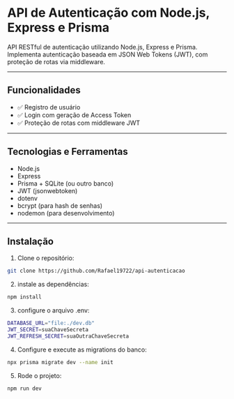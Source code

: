 # API de Autenticação com Node.js, Express e Prisma

API RESTful de autenticação utilizando Node.js, Express e Prisma. Implementa autenticação baseada em JSON Web Tokens (JWT), com proteção de rotas via middleware.

---

## Funcionalidades

- ✅ Registro de usuário
- ✅ Login com geração de Access Token
- ✅ Proteção de rotas com middleware JWT

---

## Tecnologias e Ferramentas

- Node.js
- Express
- Prisma + SQLite (ou outro banco)
- JWT (jsonwebtoken)
- dotenv
- bcrypt (para hash de senhas)
- nodemon (para desenvolvimento)

---

## Instalação

1. Clone o repositório:

```bash
git clone https://github.com/Rafael19722/api-autenticacao
```

2. instale as dependências:  
``` bash
npm install
```

3. configure o arquivo .env:
```bash
DATABASE_URL="file:./dev.db"
JWT_SECRET=suaChaveSecreta
JWT_REFRESH_SECRET=suaOutraChaveSecreta
```

4. Configure e execute as migrations do banco:
```bash
npx prisma migrate dev --name init
```

5. Rode o projeto:
```bash
npm run dev
```

